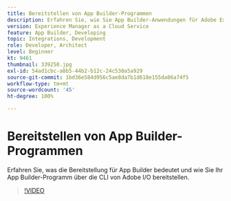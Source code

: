```yaml
---
title: Bereitstellen von App Builder-Programmen
description: Erfahren Sie, wie Sie App Builder-Anwendungen für Adobe Experience Manager (AEM) als Cloud Service bereitstellen.
version: Experience Manager as a Cloud Service
feature: App Builder, Developing
topic: Integrations, Development
role: Developer, Architect
level: Beginner
kt: 9461
thumbnail: 339250.jpg
exl-id: 54ad1cbc-a8b5-44b2-b12c-24c530a5a929
source-git-commit: 1bd36e584d956c5ae8da7b1d618e155da86a74f5
workflow-type: tm+mt
source-wordcount: '45'
ht-degree: 100%

---
```


# Bereitstellen von App Builder-Programmen

Erfahren Sie, was die Bereitstellung für App Builder bedeutet und wie Sie Ihr App Builder-Programm über die CLI von Adobe I/O bereitstellen.

>[!VIDEO](https://video.tv.adobe.com/v/339250/?quality=12&learn=on)
